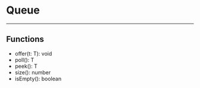 # Queue<T>
---

## Functions

- offer(t: T): void
- poll(): T
- peek(): T
- size(): number
- isEmpty(): boolean
